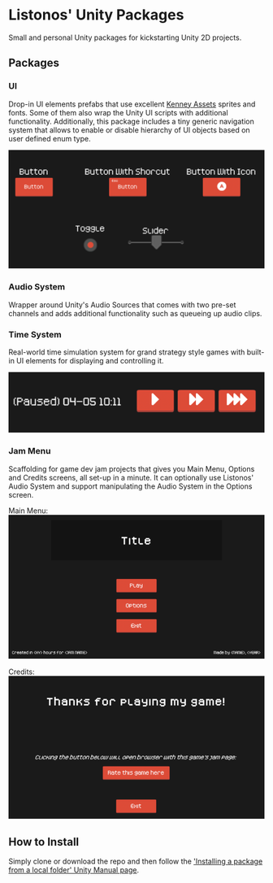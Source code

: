 # Listonos' Unity Packages
Small and personal Unity packages for kickstarting Unity 2D projects.

## Packages

### UI

Drop-in UI elements prefabs that use excellent [Kenney Assets](https://www.kenney.nl/assets) sprites and fonts. Some of them also wrap the Unity UI scripts with additional functionality. Additionally, this package includes a tiny generic navigation system that allows to enable or disable hierarchy of UI objects based on user defined enum type.

![UI elements preview](com.listonos.ui/Documentation/UIElementsPreview.PNG)

### Audio System

Wrapper around Unity's Audio Sources that comes with two pre-set channels and adds additional functionality such as queueing up audio clips.

### Time System

Real-world time simulation system for grand strategy style games with built-in UI elements for displaying and controlling it.

![Time System UI elements](com.listonos.timesystem/Documentation/timeControlsPreview.PNG)

### Jam Menu

Scaffolding for game dev jam projects that gives you Main Menu, Options and Credits screens, all set-up in a minute. It can optionally use Listonos' Audio System and support manipulating the Audio System in the Options screen.

Main Menu:
![Jam Menu - Main Menu](com.listonos.jammenu/Documentation/MainMenuPreview.png)

Credits:
![Jam Menu - Credits Menu](com.listonos.jammenu/Documentation/CreditsPreview.png)

## How to Install

Simply clone or download the repo and then follow the ['Installing a package from a local folder' Unity Manual page](https://docs.unity3d.com/Manual/upm-ui-local.html).